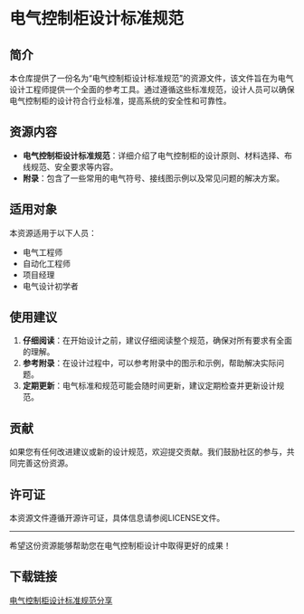# 电气控制柜设计标准规范

## 简介
本仓库提供了一份名为“电气控制柜设计标准规范”的资源文件，该文件旨在为电气设计工程师提供一个全面的参考工具。通过遵循这些标准规范，设计人员可以确保电气控制柜的设计符合行业标准，提高系统的安全性和可靠性。

## 资源内容
- **电气控制柜设计标准规范**：详细介绍了电气控制柜的设计原则、材料选择、布线规范、安全要求等内容。
- **附录**：包含了一些常用的电气符号、接线图示例以及常见问题的解决方案。

## 适用对象
本资源适用于以下人员：
- 电气工程师
- 自动化工程师
- 项目经理
- 电气设计初学者

## 使用建议
1. **仔细阅读**：在开始设计之前，建议仔细阅读整个规范，确保对所有要求有全面的理解。
2. **参考附录**：在设计过程中，可以参考附录中的图示和示例，帮助解决实际问题。
3. **定期更新**：电气标准和规范可能会随时间更新，建议定期检查并更新设计规范。

## 贡献
如果您有任何改进建议或新的设计规范，欢迎提交贡献。我们鼓励社区的参与，共同完善这份资源。

## 许可证
本资源文件遵循开源许可证，具体信息请参阅LICENSE文件。

---
希望这份资源能够帮助您在电气控制柜设计中取得更好的成果！

## 下载链接

[电气控制柜设计标准规范分享](https://pan.quark.cn/s/0b739395d6c9)